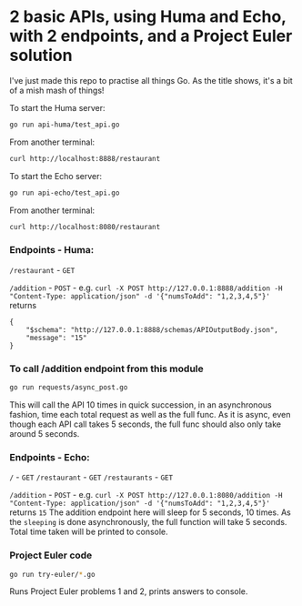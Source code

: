 # 2 basic APIs, using Huma and Echo, with 2 endpoints, and a Project Euler solution
I've just made this repo to practise all things Go. As the title shows, it's a bit of 
a mish mash of things!

To start the Huma server:
```sh
go run api-huma/test_api.go
```

From another terminal:
```sh
curl http://localhost:8888/restaurant
```

To start the Echo server:
```sh
go run api-echo/test_api.go
```
From another terminal:
```sh
curl http://localhost:8080/restaurant
```

### Endpoints - Huma:
`/restaurant` - `GET`

`/addition` - `POST` - e.g. `curl -X POST http://127.0.0.1:8888/addition -H "Content-Type: application/json" -d '{"numsToAdd": "1,2,3,4,5"}'` returns 
```
{
    "$schema": "http://127.0.0.1:8888/schemas/APIOutputBody.json",
    "message": "15"
}
```

### To call /addition endpoint from this module
```sh
go run requests/async_post.go
```
This will call the API 10 times in quick succession, in an asynchronous fashion,
time each total request as well as the full func. As it is async, even though each
API call takes 5 seconds, the full func should also only take around 5 seconds.

### Endpoints - Echo:
`/` - `GET`
`/restaurant` - `GET`
`/restaurants` - `GET`

`/addition` - `POST` - e.g. `curl -X POST http://127.0.0.1:8080/addition -H "Content-Type: application/json" -d '{"numsToAdd": "1,2,3,4,5"}'` returns `15`
The addition endpoint here will sleep for 5 seconds, 10 times. As the `sleeping` is done asynchronously, the full function will take 5 seconds. Total time taken will be printed to console.

### Project Euler code
```sh
go run try-euler/*.go
```
Runs Project Euler problems 1 and 2, prints answers to console.